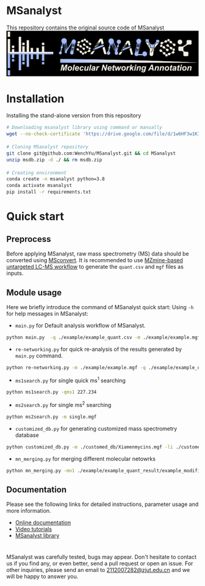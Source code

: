 # MSanalyst
This repository contains the original source code of MSanalyst
![MSanalystlogo](MSanalyst_logo.jpg)

# Installation
Installing the stand-alone version from this repository
```bash
# Downloading msanalyst library using command or manually
wget --no-check-certificate 'https://drive.google.com/file/d/1w6HF3w1KIJlTz_QaVqqtN1BzkGDhDgzw/view?usp=sharing'

# Cloning MSanalyst repository
git clone git@github.com:WenchYu/MSanalyst.git && cd MSanalyst
unzip msdb.zip -d ./ && rm msdb.zip

# Creating environment
conda create -n msanalyst python=3.8
conda activate msanalyst
pip install -r requirements.txt
```


# Quick start
## Preprocess
Before applying MSanalyst, raw mass spectrometry (MS) data should be converted using [MSconvert](https://mzmine.github.io/mzmine_documentation/data_conversion.html). 
It is recommended to use [MZmine-based untargeted LC-MS workflow](https://mzmine.github.io/mzmine_documentation/workflows/lcmsworkflow/lcms-workflow.html) 
to generate the `quant.csv` and `mgf` files as inputs. 

## Module usage
Here we briefly introduce the command of MSanalyst quick start:
Using `-h` for help messages in MSanalyst: 

- `main.py` 
for Default analysis workflow of MSanalyst.

```bash
python main.py  -q ./example/example_quant.csv -m ./example/example.mgf -o ./example/
```

- `re-networking.py` for quick re-analysis of the results generated by `main.py` command.

```bash
python re-networking.py -m ./example/example.mgf -q ./example/example_quant.csv -scm neutral_loss -scs 0.5 -scp 4
```

- `ms1search.py`
for single quick ms<sup>1</sup> searching

```bash
python ms1search.py -qms1 227.234
```

- `ms2search.py` 
for single ms<sup>2</sup> searching

```bash
python ms2search.py -m single.mgf
```

- `customized_db.py` 
for generating customized mass spectrometry database

```bash
python customized_db.py -m ./customed_db/Xiamenmycins.mgf -li ./customed_db/Xiamenmycins.xlsx 
```

- `mn_merging.py`
for merging different molecular netowrks

```bash
python mn_merging.py -mn1 ./example/example_quant_result/example_modified_cosine_0.7_5.graphml -mn2 ./example/example_quant_result/example_modified_cosine_0.1_1.graphml -o ./example/
```

## Documentation
Please see the following links for detailed instructions, parameter usage and more information.
- [Online documentation](https://msanalyst.net/a/about) 
- [Video tutorials](https://msanalyst.net/a/about)
- [MSanalyst library](https://drive.google.com/file/d/1w6HF3w1KIJlTz_QaVqqtN1BzkGDhDgzw/view)

# 
MSanalyst was carefully tested, bugs may appear. 
Don't hesitate to contact us if you find any, or even better, send a pull request or open an issue. 
For other inquiries, please send an email to 2112007282@zjut.edu.cn and we will be happy to answer you.
